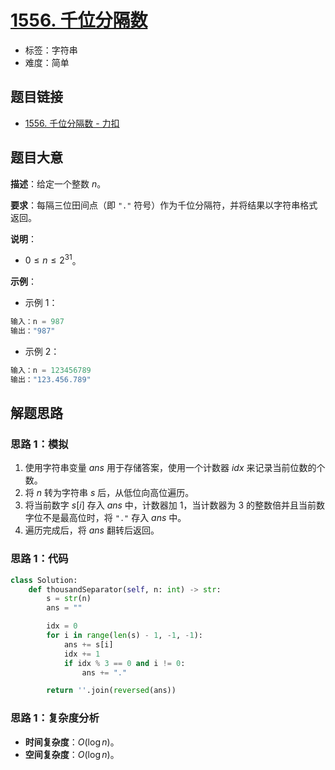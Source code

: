 # [1556. 千位分隔数](https://leetcode.cn/problems/thousand-separator/)

- 标签：字符串
- 难度：简单

## 题目链接

- [1556. 千位分隔数 - 力扣](https://leetcode.cn/problems/thousand-separator/)

## 题目大意

**描述**：给定一个整数 $n$。

**要求**：每隔三位田间点（即 `"."` 符号）作为千位分隔符，并将结果以字符串格式返回。

**说明**：

- $0 \le n \le 2^{31}$。

**示例**：

- 示例 1：

```python
输入：n = 987
输出："987"
```

- 示例 2：

```python
输入：n = 123456789
输出："123.456.789"
```

## 解题思路

### 思路 1：模拟

1. 使用字符串变量 $ans$ 用于存储答案，使用一个计数器 $idx$ 来记录当前位数的个数。
2. 将 $n$ 转为字符串 $s$ 后，从低位向高位遍历。
3. 将当前数字 $s[i]$ 存入 $ans$ 中，计数器加 $1$，当计数器为 $3$ 的整数倍并且当前数字位不是最高位时，将 `"."` 存入 $ans$ 中。
4. 遍历完成后，将 $ans$ 翻转后返回。

### 思路 1：代码

```python
class Solution:
    def thousandSeparator(self, n: int) -> str:
        s = str(n)
        ans = ""

        idx = 0
        for i in range(len(s) - 1, -1, -1):
            ans += s[i]
            idx += 1
            if idx % 3 == 0 and i != 0:
                ans += "."

        return ''.join(reversed(ans))
```

### 思路 1：复杂度分析

- **时间复杂度**：$O(\log n)$。
- **空间复杂度**：$O(\log n)$。

